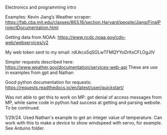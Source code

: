 Electronics and programming intro


Examples:
Kevin Jiang’s Weather scraper:  https://fab.cba.mit.edu/classes/863.16/section.Harvard/people/Jiang/FinalProjectDocumentation.html


Getting data from NOAA:  https://www.ncdc.noaa.gov/cdo-web/webservices/v2

My web token sent to my email:  rdUkcsSqSGLwTFMQYYoDrltxCFLOgJIV

Simpler requests described here:  https://www.weather.gov/documentation/services-web-api
These are use in examples from gpt and Nathan

Good python documentation for requests: https://requests.readthedocs.io/en/latest/user/quickstart/


Was not able to get this to work on MP:  got denial of access messages from MP, while same code in python had success at getting and parsing website.  To be continued.


1/29/24.  Used Nathan's example to get an integer value of temperature.  Can work with this to make a device to show windspeed with servo, for example.  See Arduino folder.


